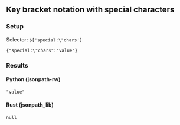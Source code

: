 ## Key bracket notation with special characters

### Setup
Selector: `$['special:\"chars']`

    {"special:\"chars":"value"}

### Results
#### Python (jsonpath-rw)

    "value"

#### Rust (jsonpath_lib)

    null

